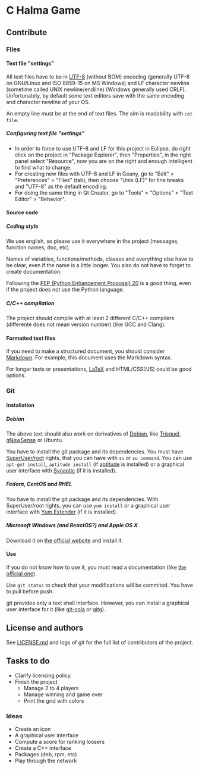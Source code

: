 # C Halma Game

## Contribute

### Files

#### Text file "settings"

All text files have to be in [UTF-8](https://en.wikipedia.org/wiki/UTF-8) (without BOM) encoding (generally UTF-8 on GNU/Linux and ISO 8859-15 on MS Windows) and LF character newline (sometime called UNIX newline/endline) (Windows generally used CRLF).
Unfortunately, by default some text editors save with the same encoding and character newline of your OS.

An empty line must be at the end of text files.
The aim is readability with `cat file`.

##### Configuring text file "settings"

* In order to force to use UTF-8 and LF for this project in Eclipse, do right click on the project in "Package Explorer", then "Properties", in the right panel select "Resource", now you are on the right and enough intelligent to find what to change.
* For creating new files with UTF-8 and LF in Geany, go to "Edit" > "Preferences" > "Files" (tab), then choose "Unix (LF)" for line breaks and "UTF-8" as the default encoding.
* For doing the same thing in Qt Creator, go to "Tools" > "Options" > "Text Editor" > "Behavior".

#### Source code

##### Coding style

We use english, so please use it everywhere in the project (messages, function names, doc, etc).

Names of variables, functions/methods, classes and everything else have to be clear, even if the name is a little longer.
You also do not have to forget to create documentation.

Following the [PEP (Python Enhancement Proposal) 20](https://www.python.org/dev/peps/pep-0020/) is a good thing, even if the project does not use the Python language.

##### C/C++ compilation

The project should compile with at least 2 different C/C++ compilers (differente does not mean version number) (like GCC and Clang).

#### Formatted text files

If you need to make a structured document, you should consider [Markdown](https://en.wikipedia.org/wiki/Markdown).
For example, this document uses the Markdown syntax.

For longer texts or presentations, [LaTeX](http://latex-project.org/) and HTML/CSS(/JS) could be good options.

### Git

#### Installation

##### Debian

The above text should also work on derivatives of [Debian](https://www.debian.org/), like [Trisquel](https://trisquel.info/), [gNewSense](http://www.gnewsense.org/) or Ubuntu.

You have to install the git package and its dependencies.
You must have [SuperUser/root](https://en.wikipedia.org/wiki/Superuser) rights, that you can have with `su` or `su command`.
You can use `apt-get install`, `aptitude install` (if [aptitude](https://wiki.debian.org/Aptitude) is installed) or a graphical user interface with [Synaptic](https://wiki.debian.org/Synaptic) (if it is installed).

##### Fedora, CentOS and RHEL

You have to install the git package and its dependencies.
With SuperUser/root rights, you can use `yum install` or a graphical user interface with [Yum Extender](http://www.yumex.dk/) (if it is installed).

##### Microsoft Windows (and ReactOS?) and Apple OS X

Download it on [the official website](http://www.git-scm.com/downloads) and install it.

#### Use

If you do not know how to use it, you must read a documentation (like [the official one](http://www.git-scm.com/doc)).

Use `git status` to check that your modifications will be commited.
You have to pull before push.

git provides only a text shell interface.
However, you can install a graphical user interface for it (like [git-cola](https://git-cola.github.io/) or [gitg](https://wiki.gnome.org/Apps/Gitg/)).

## License and authors

See [LICENSE.md](LICENSE.md) and logs of git for the full list of contributors of the project.

## Tasks to do

* Clarify licensing policy.
* Finish the project
  * Manage 2 to 4 players
  * Manage winning and game over
  * Print the grid with colors

### Ideas

* Create an icon
* A graphical user interface
* Compute a score for ranking loosers
* Create a C++ interface
* Packages (deb, rpm, etc)
* Play through the network
